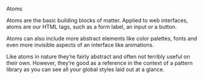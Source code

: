 Atoms

Atoms are the basic building blocks of matter. Applied to web interfaces, atoms are our HTML tags, such as a form label, an
input or a button.

Atoms can also include more abstract elements like color palettes, fonts and even more invisible aspects of an interface like
animations.

Like atoms in nature they’re fairly abstract and often not terribly useful on their own. However, they’re good as a reference in
the context of a pattern library as you can see all your global styles laid out at a glance.